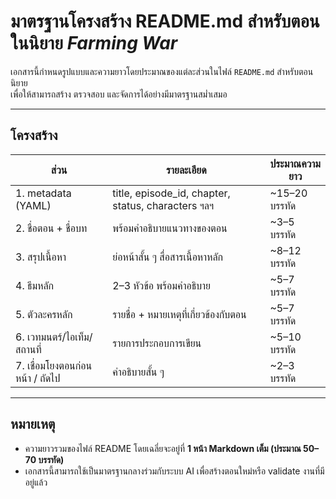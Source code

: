 # มาตรฐานโครงสร้าง README.md สำหรับตอนในนิยาย *Farming War*

เอกสารนี้กำหนดรูปแบบและความยาวโดยประมาณของแต่ละส่วนในไฟล์ `README.md` สำหรับตอนนิยาย  
เพื่อให้สามารถสร้าง ตรวจสอบ และจัดการได้อย่างมีมาตรฐานสม่ำเสมอ

---

## โครงสร้าง

| ส่วน | รายละเอียด | ประมาณความยาว |
|------|-------------|----------------|
| 1. metadata (YAML) | title, episode_id, chapter, status, characters ฯลฯ | ~15–20 บรรทัด |
| 2. ชื่อตอน + ชื่อบท | พร้อมคำอธิบายแนวทางของตอน | ~3–5 บรรทัด |
| 3. สรุปเนื้อหา | ย่อหน้าสั้น ๆ สื่อสารเนื้อหาหลัก | ~8–12 บรรทัด |
| 4. ธีมหลัก | 2–3 หัวข้อ พร้อมคำอธิบาย | ~5–7 บรรทัด |
| 5. ตัวละครหลัก | รายชื่อ + หมายเหตุที่เกี่ยวข้องกับตอน | ~5–7 บรรทัด |
| 6. เวทมนตร์/ไอเท็ม/สถานที่ | รายการประกอบการเขียน | ~5–10 บรรทัด |
| 7. เชื่อมโยงตอนก่อนหน้า / ถัดไป | คำอธิบายสั้น ๆ | ~2–3 บรรทัด |

---

## หมายเหตุ

- ความยาวรวมของไฟล์ README โดยเฉลี่ยจะอยู่ที่ **1 หน้า Markdown เต็ม (ประมาณ 50–70 บรรทัด)**  
- เอกสารนี้สามารถใช้เป็นมาตรฐานกลางร่วมกับระบบ AI เพื่อสร้างตอนใหม่หรือ validate งานที่มีอยู่แล้ว

